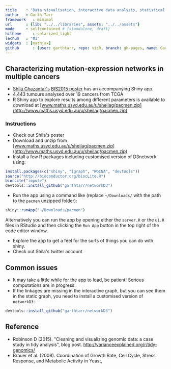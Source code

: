 ```yaml
---
title    : "Data visualisation, interactive data analysis, statistical programming"
author   : Garth Tarr
framework   : minimal
url      : {lib: "../../libraries", assets: "../../assets"}
mode     : selfcontained # {standalone, draft}
hitheme     : solarized_light
lecnum   : "01"
widgets  : [mathjax]
github      : {user: garthtarr, repo: visR, branch: gh-pages, name: Garth Tarr}
---
```




## Characterizing mutation-expression networks in multiple cancers


- <a href="https://twitter.com/shazanfar">Shila Ghazanfar's</a>  [BIS2015 poster](https://github.com/garthtarr/visR/labs/02/BIS2015FF_Ghazanfar.pdf) has an accompanying Shiny app.
- 4,443 tumours analysed over 19 cancers from TCGA
- R Shiny app to explore results among different parameters is available to download at [www.maths.usyd.edu.au/u/sheilag/pacmen.zip](http://www.maths.usyd.edu.au/u/sheilag/pacmen.zip)

### Instructions

- Check out Shila's poster <a href="https://twitter.com/shazanfar"><i class="fa fa-twitter"></i></a>
- Download and unzip from [www.maths.usyd.edu.au/u/sheilag/pacmen.zip](http://www.maths.usyd.edu.au/u/sheilag/pacmen.zip)
- Install a few R packages including customised version of D3network using:


```r
install.packages(c("shiny", "igraph", "WGCNA", "devtools"))
source("http://bioconductor.org/biocLite.R")
biocLite("impute")
devtools::install_github("garthtarr/networkD3")
```

- Run the app using a command like (replace `~/Downloads/` with the path to the `pacmen` unzipped folder):


```r
shiny::runApp("~/Downloads/pacmen")
```

Alternatively you can run the app by opening either the `server.R` or the `ui.R` files in RStudio and then clicking the `Run App` button in the top right of the code editor window.

- Explore the app to get a feel for the sorts of things you can do with shiny.
- Check out Shila's twitter account <a href="https://twitter.com/shazanfar"><i class="fa fa-twitter"></i></a>

## Common issues

- It may take a little while for the app to load, be patient!  Serious computations are in progress.
- If the linkages are missing in the interactive graph, but you can see them in the static graph, you need to install a customised version of `networkD3`:


```r
devtools::install_github("garthtarr/networkD3")
```



## Reference

- Robinson D (2015). "Cleaning and visualizing genomic data: a case study in tidy analysis", blog post. http://varianceexplained.org/r/tidy-genomics/
- Brauer et al. (2008). Coordination of Growth Rate, Cell Cycle, Stress Response, and Metabolic Activity in Yeast,
